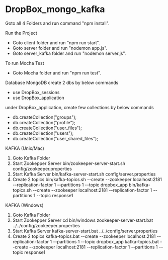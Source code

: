 # DropBox_mongo_kafka

Goto all 4 Folders and run command "npm install".

Run the Project

* Goto client folder and run "npm run start".
* Goto server folder and run "nodemon app.js".
* Goto server_kafka folder and run "nodemon server.js".

To run Mocha Test

* Goto Mocha folder and run "npm run test".


Database MongoDB
create 2 dbs by below commands
* use DropBox_sessions
* use DropBox_application

under DropBox_application, create few collections by below commands
* db.createCollection("groups");
* db.createCollection("profile");
* db.createCollection("user_files");
* db.createCollection("users");
* db.createCollection("user_shared_files");


KAFKA (Unix/Mac)
1. Goto Kafka Folder
2. Start Zookepper Server
	bin/zookeeper-server-start.sh config/zookeeper.properties
3. Start Kafka Server 
	bin/kafka-server-start.sh config/server.properties
4. Create 2 topics
	bin/kafka-topics.sh --create --zookeeper localhost:2181 --replication-factor 1 --partitions 1 --topic dropbox_app
	bin/kafka-topics.sh --create --zookeeper localhost:2181 --replication-factor 1 --partitions 1 --topic response1

KAFKA (Windows)
1. Goto Kafka Folder
2. Start Zookepper Server
	cd bin/windows
	zookeeper-server-start.bat ../../config/zookeeper.properties
3. Start Kafka Server 
	kafka-server-start.bat ../../config/server.properties
4. Create 2 topics
	kafka-topics.bat --create --zookeeper localhost:2181 --replication-factor 1 --partitions 1 --topic dropbox_app
	kafka-topics.bat --create --zookeeper localhost:2181 --replication-factor 1 --partitions 1 --topic response1



